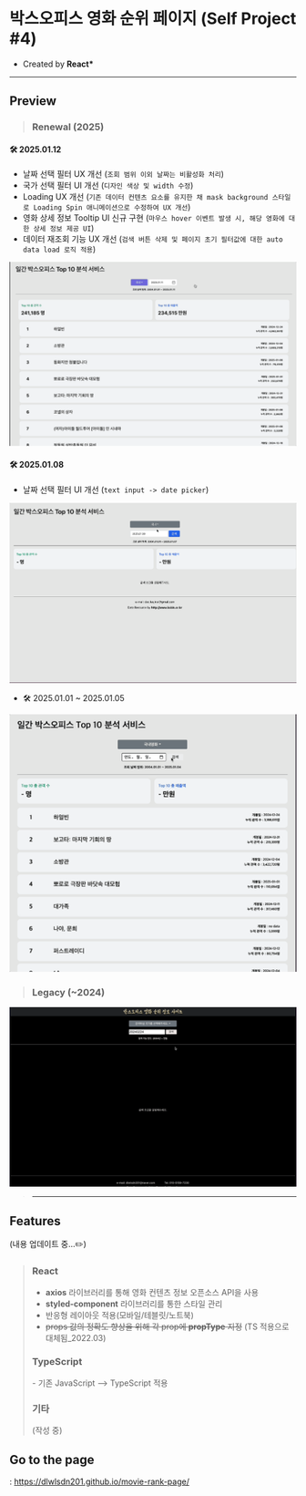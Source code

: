 # 박스오피스 영화 순위 페이지 (Self Project #4)

- Created by **React\***

<hr>

## **Preview**

> ### Renewal (2025)

#### 🛠️ 2025.01.12

- 날짜 선택 필터 UX 개선 (`조회 범위 이외 날짜는 비활성화 처리`)
- 국가 선택 필터 UI 개선 (`디자인 색상 및 width 수정`)
- Loading UX 개선 (`기존 데이터 컨텐츠 요소를 유지한 채 mask background 스타일로 Loading Spin 애니메이션으로 수정하여 UX 개선`)
- 영화 상세 정보 Tooltip UI 신규 구현 (`마우스 hover 이벤트 발생 시, 해당 영화에 대한 상세 정보 제공 UI`)
- 데이터 재조회 기능 UX 개선 (`검색 버튼 삭제 및 페이지 초기 필터값에 대한 auto data load 로직 적용`)

![alt text](/result/Result_20250112.gif)

#### 🛠️ 2025.01.08

- 날짜 선택 필터 UI 개선 (`text input -> date picker`)

![alt text](/result/Result_20250108.gif)

- 🛠️ 2025.01.01 ~ 2025.01.05

![alt text](/result/Result_20250105.gif)

> ### Legacy (~2024)

![alt text](<Desktop .gif>)

> <hr>

## **Features**

(내용 업데이트 중...✏️)

> <h3>React</h3>
>
> - **axios** 라이브러리를 통해 영화 컨텐츠 정보 오픈소스 API을 사용
> - **styled-component** 라이브러리를 통한 스타일 관리
> - 반응형 레이아웃 적용(모바일/테블릿/노트북)
> - ~~props 값의 정확도 향상을 위해 각 prop에 **propType** 지정~~ (TS 적용으로 대체됨\_2022.03)
> <h3>TypeScript</h3>
> - 기존 JavaScript --> TypeScript 적용
>
> <h3> 기타 </h3>
>
> (작성 중)

## **Go to the page**

: https://dlwlsdn201.github.io/movie-rank-page/

